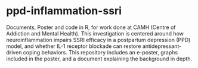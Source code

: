 # ppd-inflammation-ssri
Documents, Poster and code in R, for work done at CAMH (Centre of Addiction and Mental Health). This investigation is centered around how neuroinflammation impairs SSRI efficacy in a postpartum depression (PPD) model, and whether IL-1 receptor blockade can restore antidepressant‐driven coping behaviors. This repository includes an e-poster, graphs included in the poster, and a document explaining the background in depth. 

